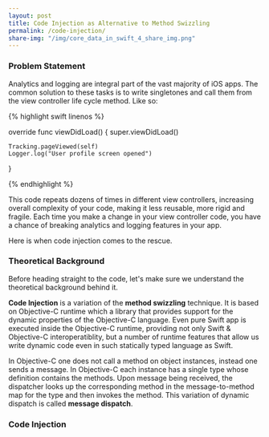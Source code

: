 ```yaml
---
layout: post
title: Code Injection as Alternative to Method Swizzling
permalink: /code-injection/
share-img: "/img/core_data_in_swift_4_share_img.png"
---
```


### Problem Statement

Analytics and logging are integral part of the vast majority of iOS apps. The common solution to these tasks is to write singletones and call them from the view controller life cycle method. Like so:

{% highlight swift linenos %}

override func viewDidLoad() {
    super.viewDidLoad()

    Tracking.pageViewed(self)
    Logger.log("User profile screen opened")
}

{% endhighlight %}

This code repeats dozens of times in different view controllers, increasing overall complexity of your code, making it less reusable, more rigid and fragile. Each time you make a change in your view controller code, you have a chance of breaking analytics and logging features in your app.

Here is when code injection comes to the rescue.

### Theoretical Background

Before heading straight to the code, let's make sure we understand the theoretical background behind it.

**Code Injection** is a variation of the **method swizzling** technique. It is based on Objective-C runtime which a library that provides support for the dynamic properties of the Objective-C language. Even pure Swift app is executed inside the Objective-C runtime, providing not only Swift & Objective-C interoperatiblity, but a number of runtime features that allow us write dynamic code even in such statically typed language as Swift.

In Objective-C one does not call a method on object instances, instead one sends a message. In Objective-C each instance has a single type whose definition contains the methods. Upon message being received, the dispatcher looks up the corresponding method in the message-to-method map for the type and then invokes the method. This variation of dynamic dispatch is called **message dispatch**.



### Code Injection

